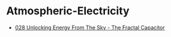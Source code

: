 # Atmospheric-Electricity
- [028 Unlocking Energy From The Sky - The Fractal Capacitor](https://youtu.be/kqqkpfd7OCc)
